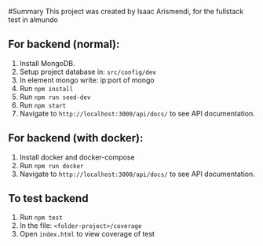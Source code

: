 #Summary
This project was created by Isaac Arismendi, for the fullstack test in almundo


## For backend (normal):
1. Install MongoDB.
2. Setup project database in: `src/config/dev`
3. In element mongo write: ip:port of mongo
4. Run `npm install`
5. Run `npm run seed-dev`
6. Run `npm start`
7. Navigate to `http://localhost:3000/api/docs/` to see API documentation.

## For backend (with docker):
1. Install docker and docker-compose
2. Run `npm run docker`
3. Navigate to `http://localhost:3000/api/docs/` to see API documentation.

## To test backend
1. Run `npm test`
2. In the file: `<folder-project>/coverage`
3. Open `index.html` to view coverage of test
